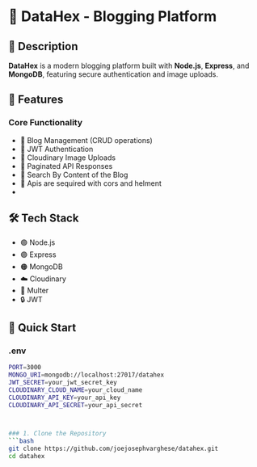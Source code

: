 # 🚀 DataHex - Blogging Platform

## 📜 Description
**DataHex** is a modern blogging platform built with **Node.js**, **Express**, and **MongoDB**, featuring secure authentication and image uploads.

## 🌟 Features

### Core Functionality
- 📝 Blog Management (CRUD operations)
- 🔐 JWT Authentication
- 🌄 Cloudinary Image Uploads
- 📖 Paginated API Responses
- 📖 Search By Content of the Blog
-  🔐 Apis are sequired with cors and helment
- 
## 🛠 Tech Stack
- 🟢 Node.js
- 🟣 Express
- 🟠 MongoDB
- ☁️ Cloudinary
- 🔄 Multer
- 🔒 JWT

## 🚀 Quick Start

###  .env

```bash
PORT=3000
MONGO_URI=mongodb://localhost:27017/datahex
JWT_SECRET=your_jwt_secret_key
CLOUDINARY_CLOUD_NAME=your_cloud_name
CLOUDINARY_API_KEY=your_api_key
CLOUDINARY_API_SECRET=your_api_secret



### 1. Clone the Repository
```bash
git clone https://github.com/joejosephvarghese/datahex.git
cd datahex


